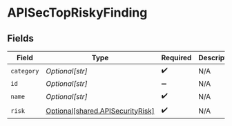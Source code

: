 # APISecTopRiskyFinding


## Fields

| Field                                                                          | Type                                                                           | Required                                                                       | Description                                                                    |
| ------------------------------------------------------------------------------ | ------------------------------------------------------------------------------ | ------------------------------------------------------------------------------ | ------------------------------------------------------------------------------ |
| `category`                                                                     | *Optional[str]*                                                                | :heavy_check_mark:                                                             | N/A                                                                            |
| `id`                                                                           | *Optional[str]*                                                                | :heavy_minus_sign:                                                             | N/A                                                                            |
| `name`                                                                         | *Optional[str]*                                                                | :heavy_check_mark:                                                             | N/A                                                                            |
| `risk`                                                                         | [Optional[shared.APISecurityRisk]](undefined/models/shared/apisecurityrisk.md) | :heavy_check_mark:                                                             | N/A                                                                            |